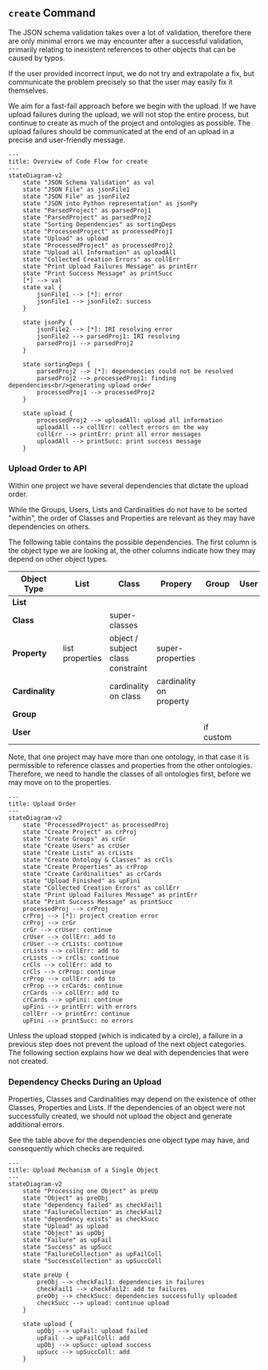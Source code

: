 ## `create` Command

The JSON schema validation takes over a lot of validation,
therefore there are only minimal errors we may encounter after a successful validation,
primarily relating to inexistent references to other objects that can be caused by typos.

If the user provided incorrect input, we do not try and extrapolate a fix, but communicate the problem precisely
so that the user may easily fix it themselves.

We aim for a fast-fail approach before we begin with the upload.
If we have upload failures during the upload, we will not stop the entire process, but continue to create as much of
the project and ontologies as possible.
The upload failures should be communicated at the end of an upload in a precise and user-friendly message.

```mermaid
---
title: Overview of Code Flow for create
---
stateDiagram-v2
    state "JSON Schema Validation" as val
    state "JSON File" as jsonFile1
    state "JSON File" as jsonFile2
    state "JSON into Python representation" as jsonPy
    state "ParsedProject" as parsedProj1
    state "ParsedProject" as parsedProj2
    state "Sorting Dependencies" as sortingDeps
    state "ProcessedProject" as processedProj1
    state "Upload" as upload
    state "ProcessedProject" as processedProj2
    state "Upload all Information" as uploadAll
    state "Collected Creation Errors" as collErr
    state "Print Upload Failures Message" as printErr
    state "Print Success Message" as printSucc
    [*] --> val
    state val {
        jsonFile1 --> [*]: error
        jsonFile1 --> jsonFile2: success
    }

    state jsonPy {
        jsonFile2 --> [*]: IRI resolving error
        jsonFile2 --> parsedProj1: IRI resolving
        parsedProj1 --> parsedProj2
    }

    state sortingDeps {
        parsedProj2 --> [*]: dependencies could not be resolved
        parsedProj2 --> processedProj1: finding dependencies<br/>generating upload order
        processedProj1 --> processedProj2
    }

    state upload {
        processedProj2 --> uploadAll: upload all information
        uploadAll --> collErr: collect errors on the way
        collErr --> printErr: print all error messages
        uploadAll --> printSucc: print success message
    }
```

### Upload Order to API

Within one project we have several dependencies that dictate the upload order.

While the Groups, Users, Lists and Cardinalities do not have to be sorted "within",
the order of Classes and Properties are relevant as they may have dependencies on others.

The following table contains the possible dependencies. The first column is the object type we are looking at,
the other columns indicate how they may depend on other object types.

| Object Type     | List            | Class                             | Propery                 | Group     | User |
|-----------------|-----------------|-----------------------------------|-------------------------|-----------|------|
| **List**        |                 |                                   |                         |           |      |
| **Class**       |                 | super-classes                     |                         |           |      |
| **Property**    | list properties | object / subject class constraint | super-properties        |           |      |
| **Cardinality** |                 | cardinality on class              | cardinality on property |           |      |
| **Group**       |                 |                                   |                         |           |      |
| **User**        |                 |                                   |                         | if custom |      |

Note, that one project may have more than one ontology,
in that case it is permissible to reference classes and properties from the other ontologies.
Therefore, we need to handle the classes of all ontologies first, before we may move on to the properties.

```mermaid
---
title: Upload Order
---
stateDiagram-v2
    state "ProcessedProject" as processedProj
    state "Create Project" as crProj
    state "Create Groups" as crGr
    state "Create Users" as crUser
    state "Create Lists" as crLists
    state "Create Ontology & Classes" as crCls
    state "Create Properties" as crProp
    state "Create Cardinalities" as crCards
    state "Upload Finished" as upFini
    state "Collected Creation Errors" as collErr
    state "Print Upload Failures Message" as printErr
    state "Print Success Message" as printSucc
    processedProj --> crProj
    crProj --> [*]: project creation error
    crProj --> crGr
    crGr --> crUser: continue
    crUser --> collErr: add to
    crUser --> crLists: continue
    crLists --> collErr: add to
    crLists --> crCls: continue
    crCls --> collErr: add to
    crCls --> crProp: continue
    crProp --> collErr: add to
    crProp --> crCards: continue
    crCards --> collErr: add to
    crCards --> upFini: continue
    upFini --> printErr: with errors
    collErr --> printErr: continue
    upFini --> printSucc: no errors
```

Unless the upload stopped (which is indicated by a circle),
a failure in a previous step does not prevent the upload of the next object categories.
The following section explains how we deal with dependencies that were not created.

### Dependency Checks During an Upload

Properties, Classes and Cardinalities may depend on the existence of other Classes, Properties and Lists.
If the dependencies of an object were not successfully created, we should not upload the object and generate additional errors.

See the table above for the dependencies one object type may have, and consequently which checks are required.

```mermaid
---
title: Upload Mechanism of a Single Object
---
stateDiagram-v2
    state "Processing one Object" as preUp
    state "Object" as preObj
    state "dependency failed" as checkFail1
    state "FailureCollection" as checkFail2
    state "dependency exists" as checkSucc
    state "Upload" as upload
    state "Object" as upObj
    state "Failure" as upFail
    state "Success" as upSucc
    state "FailureCollection" as upFailColl
    state "SuccessCollection" as upSuccColl

    state preUp {
        preObj --> checkFail1: dependencies in failures
        checkFail1 --> checkFail2: add to failures
        preObj --> checkSucc: dependencies successfully uploaded
        checkSucc --> upload: continue upload
    }

    state upload {
        upObj --> upFail: upload failed
        upFail --> upFailColl: add
        upObj --> upSucc: upload success
        upSucc --> upSuccColl: add
    }
```